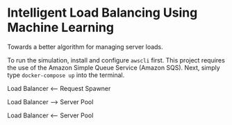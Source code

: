 # Intelligent Load Balancing Using Machine Learning
Towards a better algorithm for managing server loads.

To run the simulation, install and configure `awscli` first. This project requires the use of the Amazon Simple Queue Service (Amazon SQS). Next, simply type `docker-compose up` into the terminal.


Load Balancer <-- Request Spawner

Load Balancer --> Server Pool

Load Balancer <-- Server Pool
